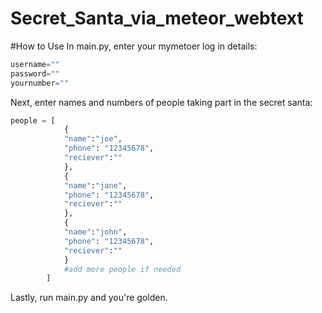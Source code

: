 # Secret_Santa_via_meteor_webtext

#How to Use
In main.py, enter your mymetoer log in details:
```python
username=""
password=""
yournumber=""
```
Next, enter names and numbers of people taking part in the secret santa:
```python
people = [
            {
            "name":"joe",
            "phone": "12345678",
            "reciever":""
            },
            {
            "name":"jane",
            "phone": "12345678",
            "reciever":""
            },
            {
            "name":"john",
            "phone": "12345678",
            "reciever":""
            }
            #add more people if needed
        ]
```
       
       
Lastly, run main.py and you're golden.
